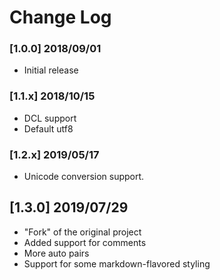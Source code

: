 # Change Log
### [1.0.0] 2018/09/01
- Initial release  

### [1.1.x] 2018/10/15
- DCL support
- Default utf8

### [1.2.x] 2019/05/17
- Unicode conversion support. 

## [1.3.0] 2019/07/29
- "Fork" of the original project
- Added support for comments
- More auto pairs
- Support for some markdown-flavored styling